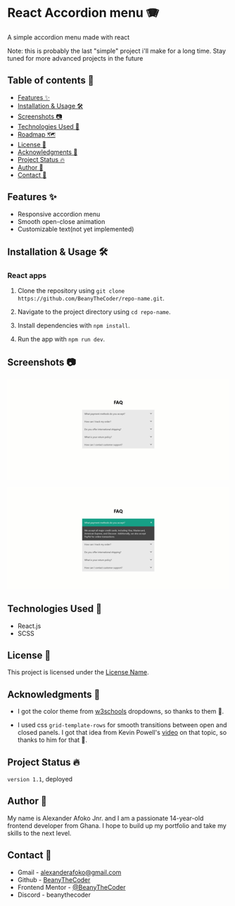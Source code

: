# React Accordion menu 🪗

A simple accordion menu made with react

Note: this is probably the last "simple" project i'll make for a long time. Stay tuned for more advanced projects in the future

## Table of contents 📑

- [Features ✨](#features-✨)
- [Installation & Usage 🛠️](#installation--usage-🛠️)
- [Screenshots 📷](#screenshots-📷)
- [Technologies Used 🔬](#technologies-used-🔬)
- [Roadmap 🗺️](#roadmap-🗺️)
- [License 📝](#license-📝)
- [Acknowledgments 🙏](#acknowledgments-🙏)
- [Project Status 🔥](#project-status-🔥)
- [Author 👤](#author-👤)
- [Contact 📧](#contact-📧)

## Features ✨

- Responsive accordion menu 
- Smooth open-close animation
- Customizable text(not yet implemented)

## Installation & Usage 🛠️

<!--React apps-->

### React apps

1. Clone the repository using `git clone https://github.com/BeanyTheCoder/repo-name.git`.

2. Navigate to the project directory using `cd repo-name`.
3. Install dependencies with `npm install`.
4. Run the app with `npm run dev`.

## Screenshots 📷

![Desktop view - closed](./readme-images/desktop-closed.png)

![Desktop view - opened](./readme-images/desktop-opened.png)

## Technologies Used 🔬

- React.js 
- SCSS

## License 📝

This project is licensed under the [License Name](link-to-license-file).

## Acknowledgments 🙏

- I got the color theme from [w3schools](https://www.w3schools.com/) dropdowns, so thanks to them 🙏.

- I used css `grid-template-rows` for smooth transitions between open and closed panels. I got that idea from Kevin Powell's [video](https://www.youtube.com/watch?v=B_n4YONte5A&t=3s) on that topic, so thanks to him for that 🙏.

## Project Status 🔥

`version 1.1`, deployed

## Author 👤

My name is Alexander Afoko Jnr. and I am a passionate 14-year-old frontend developer from Ghana.
I hope to build up my portfolio and take my skills to the next level.

## Contact 📧

- Gmail - alexanderafoko@gmail.com
- Github - [BeanyTheCoder](https://github.com/BeanyTheCoder)
- Frontend Mentor - [@BeanyTheCoder](https://www.frontendmentor.io/profile/BeanyTheCoder)
- Discord - beanythecoder